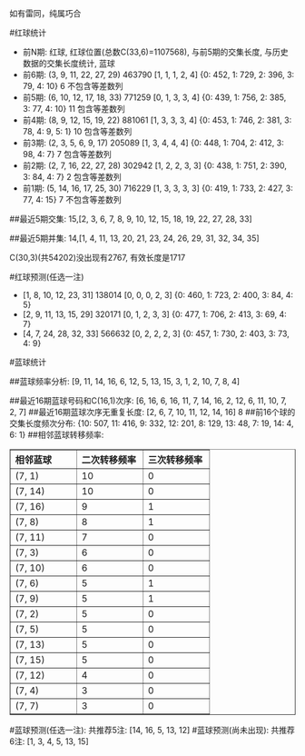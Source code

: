 <!-- 
.. title: 双色球2014080期(2014-07-15)数据分析报告
.. slug: slott-2014080-2014-07-15-report
.. date: 2014-07-16 08:00:00 UTC+08:00
.. tags: Lottery
.. link: 
.. description: 
.. type: text
-->

如有雷同，纯属巧合

<!-- TEASER_END-->

#红球统计

- 前N期: 红球, 红球位置(总数C(33,6)=1107568), 与前5期的交集长度, 与历史数据的交集长度统计, 蓝球
- 前6期: (3, 9, 11, 22, 27, 29) 463790 [1, 1, 1, 2, 4] {0: 452, 1: 729, 2: 396, 3: 79, 4: 10} 6 不包含等差数列
- 前5期: (6, 10, 12, 17, 18, 33) 771259 [0, 1, 3, 3, 4] {0: 439, 1: 756, 2: 385, 3: 77, 4: 10} 11 包含等差数列
- 前4期: (8, 9, 12, 15, 19, 22) 881061 [1, 3, 3, 3, 4] {0: 453, 1: 746, 2: 381, 3: 78, 4: 9, 5: 1} 10 包含等差数列
- 前3期: (2, 3, 5, 6, 9, 17) 205089 [1, 3, 4, 4, 4] {0: 448, 1: 704, 2: 412, 3: 98, 4: 7} 7 包含等差数列
- 前2期: (2, 7, 16, 22, 27, 28) 302942 [1, 2, 2, 3, 3] {0: 438, 1: 751, 2: 390, 3: 84, 4: 7} 2 包含等差数列
- 前1期: (5, 14, 16, 17, 25, 30) 716229 [1, 3, 3, 3, 3] {0: 419, 1: 733, 2: 427, 3: 77, 4: 15} 7 不包含等差数列

##最近5期交集:
15,[2, 3, 6, 7, 8, 9, 10, 12, 15, 18, 19, 22, 27, 28, 33]

##最近5期并集:
14,[1, 4, 11, 13, 20, 21, 23, 24, 26, 29, 31, 32, 34, 35]

C(30,3)(共54202)没出现有2767, 
有效长度是1717

#红球预测(任选一注)

- [1, 8, 10, 12, 23, 31] 138014 [0, 0, 0, 2, 3] {0: 460, 1: 723, 2: 400, 3: 84, 4: 5}
- [2, 9, 11, 13, 15, 29] 320171 [0, 1, 2, 3, 3] {0: 477, 1: 706, 2: 413, 3: 69, 4: 7}
- [4, 7, 24, 28, 32, 33] 566632 [0, 2, 2, 2, 3] {0: 457, 1: 730, 2: 403, 3: 73, 4: 9}

#蓝球统计

##蓝球频率分析:
[9, 11, 14, 16, 6, 12, 5, 13, 15, 3, 1, 2, 10, 7, 8, 4]

##最近16期蓝球号码和C(16,1)次序:
[6, 16, 6, 16, 11, 7, 14, 16, 2, 12, 6, 11, 10, 7, 2, 7]
##最近16期蓝球次序无重复长度:
[2, 6, 7, 10, 11, 12, 14, 16] 8
##前16个球的交集长度频次分布:
{10: 507, 11: 416, 9: 332, 12: 201, 8: 129, 13: 48, 7: 19, 14: 4, 6: 1}
##相邻蓝球转移频率:
<table border="1" class="table table-striped dataframe">
  <thead>
    <tr style="text-align: left;">
      <th style="min-width: 100px;">相邻蓝球</th>
      <th style="min-width: 100px;">二次转移频率</th>
      <th style="min-width: 100px;">三次转移频率</th>
    </tr>
  </thead>
  <tbody>
    <tr>
      <td>  (7, 1)</td>
      <td> 10</td>
      <td> 0</td>
    </tr>
    <tr>
      <td> (7, 14)</td>
      <td> 10</td>
      <td> 0</td>
    </tr>
    <tr>
      <td> (7, 16)</td>
      <td>  9</td>
      <td> 1</td>
    </tr>
    <tr>
      <td>  (7, 8)</td>
      <td>  8</td>
      <td> 1</td>
    </tr>
    <tr>
      <td> (7, 11)</td>
      <td>  7</td>
      <td> 0</td>
    </tr>
    <tr>
      <td>  (7, 3)</td>
      <td>  6</td>
      <td> 0</td>
    </tr>
    <tr>
      <td> (7, 10)</td>
      <td>  6</td>
      <td> 0</td>
    </tr>
    <tr>
      <td>  (7, 6)</td>
      <td>  5</td>
      <td> 1</td>
    </tr>
    <tr>
      <td>  (7, 9)</td>
      <td>  5</td>
      <td> 1</td>
    </tr>
    <tr>
      <td>  (7, 2)</td>
      <td>  5</td>
      <td> 0</td>
    </tr>
    <tr>
      <td>  (7, 5)</td>
      <td>  5</td>
      <td> 0</td>
    </tr>
    <tr>
      <td> (7, 13)</td>
      <td>  5</td>
      <td> 0</td>
    </tr>
    <tr>
      <td> (7, 15)</td>
      <td>  5</td>
      <td> 0</td>
    </tr>
    <tr>
      <td> (7, 12)</td>
      <td>  4</td>
      <td> 0</td>
    </tr>
    <tr>
      <td>  (7, 4)</td>
      <td>  3</td>
      <td> 0</td>
    </tr>
    <tr>
      <td>  (7, 7)</td>
      <td>  3</td>
      <td> 0</td>
    </tr>
  </tbody>
</table>
#蓝球预测(任选一注):
共推荐5注: [14, 16, 5, 13, 12]
#蓝球预测(尚未出现):
共推荐6注: [1, 3, 4, 5, 13, 15]

